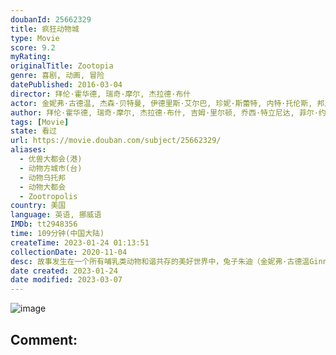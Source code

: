 ```yaml
---
doubanId: 25662329
title: 疯狂动物城
type: Movie
score: 9.2
myRating: 
originalTitle: Zootopia
genre: 喜剧, 动画, 冒险
datePublished: 2016-03-04
director: 拜伦·霍华德, 瑞奇·摩尔, 杰拉德·布什
actor: 金妮弗·古德温, 杰森·贝特曼, 伊德里斯·艾尔巴, 珍妮·斯蕾特, 内特·托伦斯, 邦尼·亨特, 唐·雷克, 汤米·钟, ·西蒙斯, 奥克塔维亚·斯宾瑟, 艾伦·图代克, 夏奇拉, 雷蒙德·, 德拉·萨巴, 莫里斯·拉马奇, 菲尔·约翰斯顿, 约翰·迪·马吉欧, 凯蒂·洛斯, 吉塔·雷迪, 杰西·科尔蒂, 汤米·利斯特, 乔希·达拉斯, 瑞奇·摩尔, 凯斯·索西, 彼得·曼斯布里奇, 拜伦·霍华德, 杰拉德·布什, 马克·史密斯, 乔西·特立尼达, 约翰·拉维尔, 克里斯汀·贝尔, 吉尔·科德斯, 梅利莎·古德温, 黄子华, 蔡依林, 容祖儿, 季冠霖, 戴维德·迪格斯, 佟心竹, 张震, 尼古拉斯·格斯特, 李楠
author: 拜伦·霍华德, 瑞奇·摩尔, 杰拉德·布什, 吉姆·里尔顿, 乔西·特立尼达, 菲尔·约翰斯顿, 珍妮弗·李
tags: [Movie]
state: 看过
url: https://movie.douban.com/subject/25662329/
aliases:
  - 优兽大都会(港)
  - 动物方城市(台)
  - 动物乌托邦
  - 动物大都会
  - Zootropolis
country: 美国
language: 英语, 挪威语
IMDb: tt2948356
time: 109分钟(中国大陆)
createTime: 2023-01-24 01:13:51
collectionDate: 2020-11-04
desc: 故事发生在一个所有哺乳类动物和谐共存的美好世界中，兔子朱迪（金妮弗·古德温GinniferGoodwin配音）从小就梦想着能够成为一名惩恶扬善的刑警，凭借着智慧和努力，朱迪成功的从警校中毕业进入...
date created: 2023-01-24
date modified: 2023-03-07
---
```


![image](p2614500649.jpg)

Comment:
---

